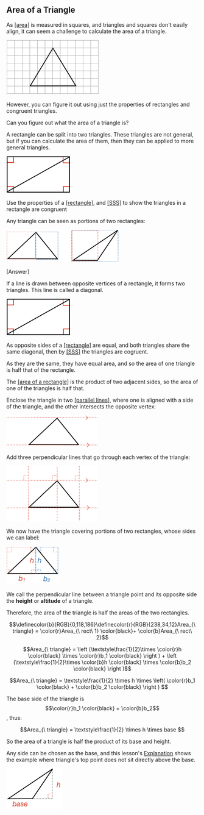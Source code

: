 ## Area of a Triangle

As [[area]]((qr,'Math/Geometry_1/Area/base/Area',#00756F)) is measured in squares, and triangles and squares don't easily align, it can seem a challenge to calculate the area of a triangle.

![](problemstatement.png)

However, you can figure it out using just the properties of rectangles and congruent triangles.

Can you figure out what the area of a triangle is?

<hintLow> 
A rectangle can be split into two triangles. These triangles are not general, but if you can calculate the area of them, then they can be applied to more general triangles.

![](recttwotriangles.png)

</hintLow>

<hint>Use the properties of a [[rectangle]]((qr,'Math/Geometry_1/RectanglesAndSquares/base/Rectangle',#00756F)), and [[SSS]]((qr,'Math/Geometry_1/CongruentTriangles/base/Sss',#00756F)) to show the triangles in a rectangle are congruent</hint>

<hintLow>
Any triangle can be seen as portions of two rectangles:

![](trianglessplitintorectangles.png)
</hintLow>

<hintLow>[Answer]

If a line is drawn between opposite vertices of a rectangle, it forms two triangles. This line is called a diagonal.

![](recttwotriangles.png)

As opposite sides of a [[rectangle]]((qr,'Math/Geometry_1/RectanglesAndSquares/base/Rectangle',#00756F)) are equal, and both triangles share the same diagonal, then by [[SSS]]((qr,'Math/Geometry_1/CongruentTriangles/base/Sss',#00756F)) the triangles are cogruent.

As they are the same, they have equal area, and so the area of one triangle is half that of the rectangle.

The [[area of a rectangle]]((qr,'Math/Geometry_1/Area/base/Rectangle',#00756F)) is the product of two adjacent sides, so the area of one of the triangles is half that.

Enclose the triangle in two [[parallel lines]]((qr,'Math/Geometry_1/ParallelLines/base/Main',#00756F)), where one is aligned with a side of the triangle, and the other intersects the opposite vertex:

![](parallelh.png)

Add three perpendicular lines that go through each vertex of the triangle:

![](parallelv.png)

We now have the triangle covering portions of two rectangles, whose sides we can label:

![](dimensioned.png)

We call the perpendicular line between a triangle point and its opposite side the **height** or **altitude** of a triangle.

Therefore, the area of the triangle is half the areas of the two rectangles.

$$\definecolor{b}{RGB}{0,118,186}\definecolor{r}{RGB}{238,34,12}Area_{\ triangle} = \color{r}Area_{\ rect\ 1} \color{black}+ \color{b}Area_{\ rect\ 2}$$

$$Area_{\ triangle} = \left (\textstyle\frac{1}{2}\times \color{r}h \color{black} \times \color{r}b_1 \color{black} \right ) + \left (\textstyle\frac{1}{2}\times \color{b}h \color{black} \times \color{b}b_2 \color{black} \right )$$

$$Area_{\ triangle} = \textstyle\frac{1}{2} \times h \times \left( \color{r}b_1 \color{black} + \color{b}b_2 \color{black} \right ) $$

The base side of the triangle is $$\color{r}b_1 \color{black} + \color{b}b_2$$, thus:

$$Area_{\ triangle} = \textstyle\frac{1}{2} \times h \times base $$

So the area of a triangle is half the product of its base and height.

Any side can be chosen as the base, and this lesson's [Explanation](/content/Math/Geometry_1/AreaTriangle/explanation/base?page=37) shows the example where triangle's top point does not sit directly above the base.

![](example.png)

</hintLow>